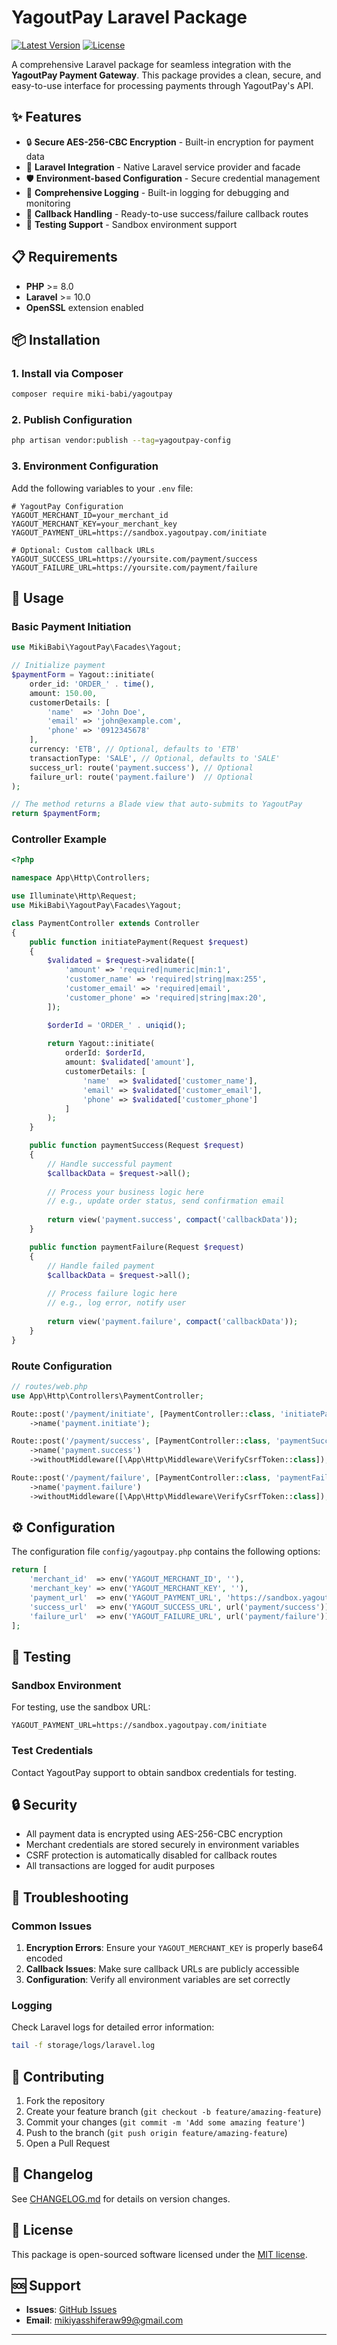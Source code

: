 # YagoutPay Laravel Package

[![Latest Version](https://img.shields.io/packagist/v/miki-babi/yagoutpay.svg?style=flat-square)](https://packagist.org/packages/miki-babi/yagoutpay)
[![License](https://img.shields.io/packagist/l/miki-babi/yagoutpay.svg?style=flat-square)](https://packagist.org/packages/miki-babi/yagoutpay)

A comprehensive Laravel package for seamless integration with the **YagoutPay Payment Gateway**. This package provides a clean, secure, and easy-to-use interface for processing payments through YagoutPay's API.

## ✨ Features

- 🔒 **Secure AES-256-CBC Encryption** - Built-in encryption for payment data
- 🎯 **Laravel Integration** - Native Laravel service provider and facade
- 🛡️ **Environment-based Configuration** - Secure credential management
- 📝 **Comprehensive Logging** - Built-in logging for debugging and monitoring
- 🔄 **Callback Handling** - Ready-to-use success/failure callback routes
- 🧪 **Testing Support** - Sandbox environment support

## 📋 Requirements

- **PHP** >= 8.0
- **Laravel** >= 10.0
- **OpenSSL** extension enabled

## 📦 Installation

### 1. Install via Composer
```bash
composer require miki-babi/yagoutpay
```

### 2. Publish Configuration
```bash
php artisan vendor:publish --tag=yagoutpay-config
```

### 3. Environment Configuration
Add the following variables to your `.env` file:

```env
# YagoutPay Configuration
YAGOUT_MERCHANT_ID=your_merchant_id
YAGOUT_MERCHANT_KEY=your_merchant_key
YAGOUT_PAYMENT_URL=https://sandbox.yagoutpay.com/initiate

# Optional: Custom callback URLs
YAGOUT_SUCCESS_URL=https://yoursite.com/payment/success
YAGOUT_FAILURE_URL=https://yoursite.com/payment/failure
```

## 🚀 Usage

### Basic Payment Initiation

```php
use MikiBabi\YagoutPay\Facades\Yagout;

// Initialize payment
$paymentForm = Yagout::initiate(
    order_id: 'ORDER_' . time(),
    amount: 150.00,
    customerDetails: [
        'name'  => 'John Doe',
        'email' => 'john@example.com',
        'phone' => '0912345678'
    ],
    currency: 'ETB', // Optional, defaults to 'ETB'
    transactionType: 'SALE', // Optional, defaults to 'SALE'
    success_url: route('payment.success'), // Optional
    failure_url: route('payment.failure')  // Optional
);

// The method returns a Blade view that auto-submits to YagoutPay
return $paymentForm;
```

### Controller Example

```php
<?php

namespace App\Http\Controllers;

use Illuminate\Http\Request;
use MikiBabi\YagoutPay\Facades\Yagout;

class PaymentController extends Controller
{
    public function initiatePayment(Request $request)
    {
        $validated = $request->validate([
            'amount' => 'required|numeric|min:1',
            'customer_name' => 'required|string|max:255',
            'customer_email' => 'required|email',
            'customer_phone' => 'required|string|max:20',
        ]);

        $orderId = 'ORDER_' . uniqid();
        
        return Yagout::initiate(
            orderId: $orderId,
            amount: $validated['amount'],
            customerDetails: [
                'name'  => $validated['customer_name'],
                'email' => $validated['customer_email'],
                'phone' => $validated['customer_phone']
            ]
        );
    }

    public function paymentSuccess(Request $request)
    {
        // Handle successful payment
        $callbackData = $request->all();
        
        // Process your business logic here
        // e.g., update order status, send confirmation email
        
        return view('payment.success', compact('callbackData'));
    }

    public function paymentFailure(Request $request)
    {
        // Handle failed payment
        $callbackData = $request->all();
        
        // Process failure logic here
        // e.g., log error, notify user
        
        return view('payment.failure', compact('callbackData'));
    }
}
```

### Route Configuration

```php
// routes/web.php
use App\Http\Controllers\PaymentController;

Route::post('/payment/initiate', [PaymentController::class, 'initiatePayment'])
    ->name('payment.initiate');

Route::post('/payment/success', [PaymentController::class, 'paymentSuccess'])
    ->name('payment.success')
    ->withoutMiddleware([\App\Http\Middleware\VerifyCsrfToken::class]);

Route::post('/payment/failure', [PaymentController::class, 'paymentFailure'])
    ->name('payment.failure')
    ->withoutMiddleware([\App\Http\Middleware\VerifyCsrfToken::class]);
```

## ⚙️ Configuration

The configuration file `config/yagoutpay.php` contains the following options:

```php
return [
    'merchant_id'  => env('YAGOUT_MERCHANT_ID', ''),
    'merchant_key' => env('YAGOUT_MERCHANT_KEY', ''),
    'payment_url'  => env('YAGOUT_PAYMENT_URL', 'https://sandbox.yagoutpay.com/initiate'),
    'success_url'  => env('YAGOUT_SUCCESS_URL', url('payment/success')),
    'failure_url'  => env('YAGOUT_FAILURE_URL', url('payment/failure'))
];
```

## 🧪 Testing

### Sandbox Environment
For testing, use the sandbox URL:
```env
YAGOUT_PAYMENT_URL=https://sandbox.yagoutpay.com/initiate
```

### Test Credentials
Contact YagoutPay support to obtain sandbox credentials for testing.

## 🔒 Security

- All payment data is encrypted using AES-256-CBC encryption
- Merchant credentials are stored securely in environment variables
- CSRF protection is automatically disabled for callback routes
- All transactions are logged for audit purposes

## 🐛 Troubleshooting

### Common Issues

1. **Encryption Errors**: Ensure your `YAGOUT_MERCHANT_KEY` is properly base64 encoded
2. **Callback Issues**: Make sure callback URLs are publicly accessible
3. **Configuration**: Verify all environment variables are set correctly

### Logging
Check Laravel logs for detailed error information:
```bash
tail -f storage/logs/laravel.log
```

## 🤝 Contributing

1. Fork the repository
2. Create your feature branch (`git checkout -b feature/amazing-feature`)
3. Commit your changes (`git commit -m 'Add some amazing feature'`)
4. Push to the branch (`git push origin feature/amazing-feature`)
5. Open a Pull Request

## 📝 Changelog

See [CHANGELOG.md](CHANGELOG.md) for details on version changes.

## 📄 License

This package is open-sourced software licensed under the [MIT license](LICENSE.md).

## 🆘 Support

- **Issues**: [GitHub Issues](https://github.com/miki-babi/yagoutpay/issues)
- **Email**: mikiyasshiferaw99@gmail.com

---
